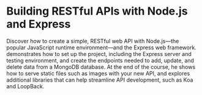 # Building RESTful APIs with Node.js and Express
Discover how to create a simple, RESTful web API with Node.js—the popular JavaScript runtime environment—and the Express web framework. demonstrates how to set up the project, including the Express server and testing environment, and create the endpoints needed to add, update, and delete data from a MongoDB database. At the end of the course, he shows how to serve static files such as images with your new API, and explores additional libraries that can help streamline API development, such as Koa and LoopBack.

